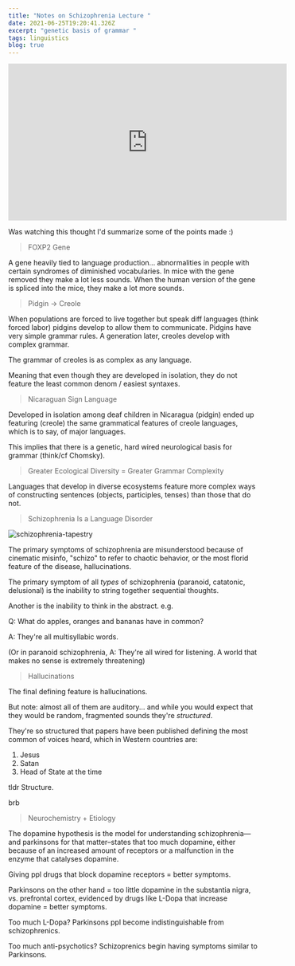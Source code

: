 ```yaml
---
title: "Notes on Schizophrenia Lecture "
date: 2021-06-25T19:20:41.326Z
excerpt: "genetic basis of grammar "
tags: linguistics
blog: true
---
```

<iframe width="560" height="315" src="https://www.youtube.com/embed/nEnklxGAmak" title="YouTube video player" frameborder="0" allow="accelerometer; autoplay; clipboard-write; encrypted-media; gyroscope; picture-in-picture" allowfullscreen></iframe>

Was watching this thought I'd summarize some of the points made :) 

> FOXP2 Gene 

A gene heavily tied to language production... abnormalities in people with certain syndromes of diminished vocabularies. In mice with the gene removed they make a lot less sounds. When the human version of the gene is spliced into the mice, they make a lot more sounds.

> Pidgin -> Creole

When populations are forced to live together but speak diff languages (think forced labor) pidgins develop to allow them to communicate. Pidgins have very simple grammar rules. A generation later, creoles develop with complex grammar. 

The grammar of creoles is as complex as any language. 

Meaning that even though they are developed in isolation, they do not feature the least common denom / easiest syntaxes. 

> Nicaraguan Sign Language

Developed in isolation among deaf children in Nicaragua (pidgin) ended up featuring (creole) the same grammatical features of creole languages, which is to say, of major languages. 

This implies that there is a genetic, hard wired neurological basis for grammar (think/cf Chomsky).

> Greater Ecological Diversity = Greater Grammar Complexity 

Languages that develop in diverse ecosystems feature more complex ways of constructing sentences (objects, participles, tenses) than those that do not. 

> Schizophrenia Is a Language Disorder 

<img src="https://upload.wikimedia.org/wikipedia/commons/b/b2/Cloth_embroidered_by_a_schizophrenia_sufferer.jpg" alt="schizophrenia-tapestry" />

The primary symptoms of schizophrenia are misunderstood because of cinematic misinfo, "schizo" to refer to chaotic behavior, or the most florid feature of the disease, hallucinations.

The primary symptom of all _types_ of schizophrenia (paranoid, catatonic, delusional) is the inability to string together sequential thoughts. 

Another is the inability to think in the abstract. e.g. 

Q: What do apples, oranges and bananas have in common?
 
A: They're all multisyllabic words. 

(Or in paranoid schizophrenia, 
A: They're all wired for listening. A world that makes no sense is extremely threatening) 

> Hallucinations 

The final defining feature is hallucinations. 

But note: almost all of them are auditory... and while you would expect that they would be random, fragmented sounds they're *structured*. 

They're so structured that papers have been published defining the most common of voices heard, which in Western countries are: 

1. Jesus 
2. Satan 
3. Head of State at the time

tldr Structure. 

brb

> Neurochemistry + Etiology 

The dopamine hypothesis is the model for understanding schizophrenia—and parkinsons for that matter–states that too much dopamine, either because of an increased amount of receptors or a malfunction in the enzyme that catalyses dopamine. 

Giving ppl drugs that block dopamine receptors = better symptoms. 

Parkinsons on the other hand = too little dopamine in the substantia nigra, vs. prefrontal cortex, evidenced by drugs like L-Dopa that increase dopamine = better symptoms. 

Too much L-Dopa? Parkinsons ppl become indistinguishable from schizophrenics. 
 
Too much anti-psychotics? Schizoprenics begin having symptoms similar to Parkinsons. 


 